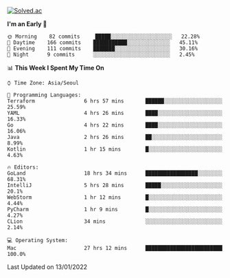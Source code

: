 [![Solved.ac](http://mazassumnida.wtf/api/v2/generate_badge?boj=kuckjwi)](https://solved.ac/kuckjwi)
<!--START_SECTION:waka-->
**I'm an Early 🐤** 

```text
🌞 Morning    82 commits     █████░░░░░░░░░░░░░░░░░░░░   22.28% 
🌆 Daytime    166 commits    ███████████░░░░░░░░░░░░░░   45.11% 
🌃 Evening    111 commits    ███████░░░░░░░░░░░░░░░░░░   30.16% 
🌙 Night      9 commits      ░░░░░░░░░░░░░░░░░░░░░░░░░   2.45%

```


📊 **This Week I Spent My Time On** 

```text
⌚︎ Time Zone: Asia/Seoul

💬 Programming Languages: 
Terraform                6 hrs 57 mins       ██████░░░░░░░░░░░░░░░░░░░   25.59% 
YAML                     4 hrs 26 mins       ████░░░░░░░░░░░░░░░░░░░░░   16.33% 
Go                       4 hrs 22 mins       ████░░░░░░░░░░░░░░░░░░░░░   16.06% 
Java                     2 hrs 26 mins       ██░░░░░░░░░░░░░░░░░░░░░░░   8.99% 
Kotlin                   1 hr 15 mins        █░░░░░░░░░░░░░░░░░░░░░░░░   4.63%

🔥 Editors: 
GoLand                   18 hrs 34 mins      █████████████████░░░░░░░░   68.31% 
IntelliJ                 5 hrs 28 mins       █████░░░░░░░░░░░░░░░░░░░░   20.1% 
WebStorm                 1 hr 12 mins        █░░░░░░░░░░░░░░░░░░░░░░░░   4.44% 
PyCharm                  1 hr 9 mins         █░░░░░░░░░░░░░░░░░░░░░░░░   4.27% 
CLion                    34 mins             ░░░░░░░░░░░░░░░░░░░░░░░░░   2.14%

💻 Operating System: 
Mac                      27 hrs 12 mins      █████████████████████████   100.0%

```


 Last Updated on 13/01/2022
<!--END_SECTION:waka-->
